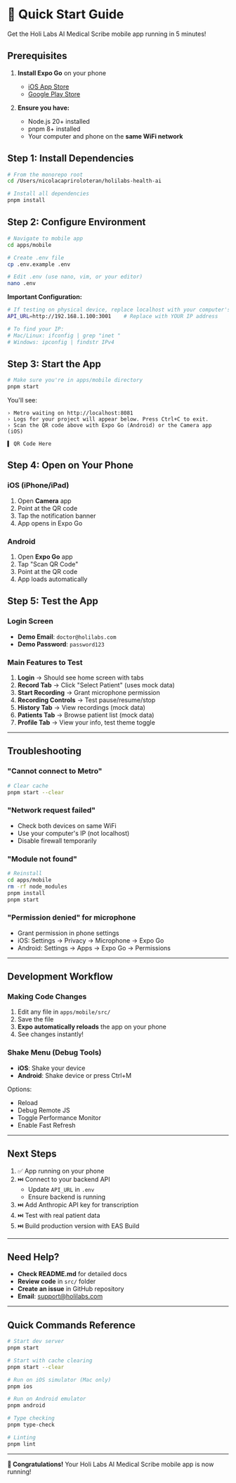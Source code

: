 # 🚀 Quick Start Guide

Get the Holi Labs AI Medical Scribe mobile app running in 5 minutes!

## Prerequisites

1. **Install Expo Go** on your phone
   - [iOS App Store](https://apps.apple.com/app/expo-go/id982107779)
   - [Google Play Store](https://play.google.com/store/apps/details?id=host.exp.exponent)

2. **Ensure you have:**
   - Node.js 20+ installed
   - pnpm 8+ installed
   - Your computer and phone on the **same WiFi network**

## Step 1: Install Dependencies

```bash
# From the monorepo root
cd /Users/nicolacapriroloteran/holilabs-health-ai

# Install all dependencies
pnpm install
```

## Step 2: Configure Environment

```bash
# Navigate to mobile app
cd apps/mobile

# Create .env file
cp .env.example .env

# Edit .env (use nano, vim, or your editor)
nano .env
```

**Important Configuration:**

```bash
# If testing on physical device, replace localhost with your computer's IP
API_URL=http://192.168.1.100:3001    # Replace with YOUR IP address

# To find your IP:
# Mac/Linux: ifconfig | grep "inet "
# Windows: ipconfig | findstr IPv4
```

## Step 3: Start the App

```bash
# Make sure you're in apps/mobile directory
pnpm start
```

You'll see:
```
› Metro waiting on http://localhost:8081
› Logs for your project will appear below. Press Ctrl+C to exit.
› Scan the QR code above with Expo Go (Android) or the Camera app (iOS)

▌ QR Code Here
```

## Step 4: Open on Your Phone

### iOS (iPhone/iPad)
1. Open **Camera** app
2. Point at the QR code
3. Tap the notification banner
4. App opens in Expo Go

### Android
1. Open **Expo Go** app
2. Tap "Scan QR Code"
3. Point at the QR code
4. App loads automatically

## Step 5: Test the App

### Login Screen
- **Demo Email**: `doctor@holilabs.com`
- **Demo Password**: `password123`

### Main Features to Test
1. **Login** → Should see home screen with tabs
2. **Record Tab** → Click "Select Patient" (uses mock data)
3. **Start Recording** → Grant microphone permission
4. **Recording Controls** → Test pause/resume/stop
5. **History Tab** → View recordings (mock data)
6. **Patients Tab** → Browse patient list (mock data)
7. **Profile Tab** → View your info, test theme toggle

---

## Troubleshooting

### "Cannot connect to Metro"
```bash
# Clear cache
pnpm start --clear
```

### "Network request failed"
- Check both devices on same WiFi
- Use your computer's IP (not localhost)
- Disable firewall temporarily

### "Module not found"
```bash
# Reinstall
cd apps/mobile
rm -rf node_modules
pnpm install
pnpm start
```

### "Permission denied" for microphone
- Grant permission in phone settings
- iOS: Settings → Privacy → Microphone → Expo Go
- Android: Settings → Apps → Expo Go → Permissions

---

## Development Workflow

### Making Code Changes

1. Edit any file in `apps/mobile/src/`
2. Save the file
3. **Expo automatically reloads** the app on your phone
4. See changes instantly!

### Shake Menu (Debug Tools)

- **iOS**: Shake your device
- **Android**: Shake device or press Ctrl+M

Options:
- Reload
- Debug Remote JS
- Toggle Performance Monitor
- Enable Fast Refresh

---

## Next Steps

1. ✅ App running on your phone
2. ⏭️ Connect to your backend API
   - Update `API_URL` in `.env`
   - Ensure backend is running
3. ⏭️ Add Anthropic API key for transcription
4. ⏭️ Test with real patient data
5. ⏭️ Build production version with EAS Build

---

## Need Help?

- **Check README.md** for detailed docs
- **Review code** in `src/` folder
- **Create an issue** in GitHub repository
- **Email**: support@holilabs.com

---

## Quick Commands Reference

```bash
# Start dev server
pnpm start

# Start with cache clearing
pnpm start --clear

# Run on iOS simulator (Mac only)
pnpm ios

# Run on Android emulator
pnpm android

# Type checking
pnpm type-check

# Linting
pnpm lint
```

---

**🎉 Congratulations!** Your Holi Labs AI Medical Scribe mobile app is now running!
